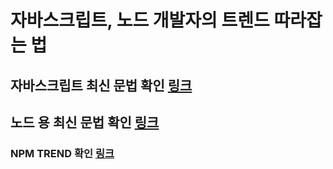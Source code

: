 # 자바스크립트, 노드 개발자의 트렌드 따라잡는 법

## 자바스크립트 최신 문법 확인 [링크](http://kangax.github.io/compat-table/es2016plus/)

## 노드 용 최신 문법 확인 [링크](https://node.green/)

### NPM TREND 확인 [링크](https://www.npmtrends.com/)
